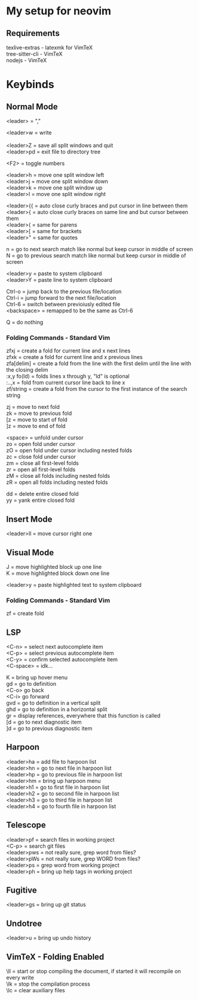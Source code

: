 # My setup for neovim

## Requirements
texlive-extras - latexmk for VimTeX\
tree-sitter-cli - VimTeX\
nodejs - VimTeX

# Keybinds
## Normal Mode
\<leader\> = ","

\<leader\>w = write<br>\
\<leader\>Z = save all split windows and quit\
\<leader\>pd = exit file to directory tree

\<F2\> = toggle numbers

\<leader\>h = move one split window left\
\<leader\>j = move one split window down\
\<leader\>k = move one split window up\
\<leader\>l = move one split window right

\<leader\>{{ = auto close curly braces and put cursor in line between them\
\<leader\>{ = auto close curly braces on same line and but cursor between them\
\<leader\>( = same for parens\
\<leader\>[ = same for brackets\
\<leader\>" = same for quotes

n = go to next search match like normal but keep cursor in middle of screen \
N = go to previous search match like normal but keep cursor in middle of screen

\<leader\>y = paste to system clipboard \
\<leader\>Y = paste line to system clipboard

Ctrl-o = jump back to the previous file/location\
Ctrl-i = jump forward to the next file/location\
Ctrl-6 = switch between previoiusly edited file\
\<backspace\> = remapped to be the same as Ctrl-6

Q = do nothing

### Folding Commands - Standard Vim

zfxj = create a fold for current line and x next lines\
zfxk = create a fold for current line and x previous lines\
zfa\[delim\] = create a fold from the line with the first delim until the line with the closing delim\
\:x,y fo\(ld\) = folds lines x through y, \"ld\" is optional\
\:..,x = fold from current cursor line back to line x\
zf\/string = create a fold from the cursor to the first instance of the search string

zj = move to next fold\
zk = move to previous fold\
\[z = move to start of fold\
\]z = move to end of fold

\<space\> = unfold under cursor\
zo = open fold under cursor\
zO = open fold under cursor including nested folds\
zc = close fold under cursor\
zm = close all first-level folds\
zr = open all first-level folds\
zM = close all folds including nested folds\
zR = open all folds including nested folds

dd = delete entire closed fold\
yy = yank entire closed fold


## Insert Mode
\<leader\>ll = move cursor right one

## Visual Mode
J = move highlighted block up one line\
K = move highlighted block down one line

\<leader\>y = paste highlighted text to system clipboard

### Folding Commands - Standard Vim
zf = create fold


## LSP
\<C-n\> = select next autocomplete item\
\<C-p\> = select previous autocomplete item\
\<C-y\> = confirm selected autocomplete item\
\<C-space\> = idk...

K = bring up hover menu\
gd = go to definition\
    \<C-o\> go back\
    \<C-i\> go forward\
gvd = go to definition in a vertical split\
ghd = go to definition in a horizontal split\
gr = display references, everywhere that this function is called\
\[d = go to next diagnostic item\
\]d = go to previous diagnostic item

## Harpoon
\<leader\>ha = add file to harpoon list\
\<leader\>hn = go to next file in harpoon list\
\<leader\>hp = go to previous file in harpoon list\
\<leader\>hm = bring up harpoon menu\
\<leader\>h1 = go to first file in harpoon list\
\<leader\>h2 = go to second file in harpoon list\
\<leader\>h3 = go to third file in harpoon list\
\<leader\>h4 = go to fourth file in harpoon list

## Telescope
\<leader\>pf = search files in working project\
\<C-p\> = search git files\
\<leader\>pws = not really sure, grep word from files?\
\<leader\>pWs = not really sure, grep WORD from files?\
\<leader\>ps = grep word from working project\
\<leader\>ph = bring up help tags in working project

## Fugitive
\<leader\>gs = bring up git status

## Undotree
\<leader\>u = bring up undo history

## VimTeX - Folding Enabled
\\ll = start or stop compiling the document, if started it will recompile on every write\
\\lk = stop the compilation process\
\\lc = clear auxiliary files

